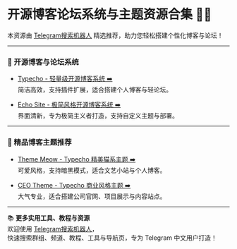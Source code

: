 # 开源博客论坛系统与主题资源合集 📝🌐

本资源由 [Telegram搜索机器人](https://qoot.cool/SearchRobot) 精选推荐，助力您轻松搭建个性化博客与论坛！

---

### 🔹 开源博客与论坛系统

- [Typecho - 轻量级开源博客系统 ➡️](https://qoot.cool/typecho)  
简洁高效，支持插件扩展，适合搭建个人博客与轻论坛。

- [Echo Site - 极简风格开源博客系统 ➡️](https://qoot.cool/echo-site)  
界面清新，专为极简主义者打造，支持自定义主题与部署。

---

### 🔹 精品博客主题推荐

- [Theme Meow - Typecho 精美猫系主题 ➡️](https://qoot.cool/theme-meow)  
可爱风格，支持暗黑模式，适合文艺小站与个人博客。

- [CEO Theme - Typecho 商业风格主题 ➡️](https://qoot.cool/ceo-theme)  
大气专业，适合搭建公司官网、项目展示与内容站点。

---

📚 **更多实用工具、教程与资源**  
欢迎使用 [Telegram搜索机器人](https://qoot.cool/SearchRobot)，  
快速搜索群组、频道、教程、工具与导航页，专为 Telegram 中文用户打造！
